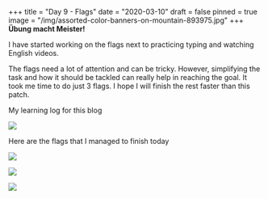 +++
title = "Day 9 - Flags"
date = "2020-03-10"
draft = false
pinned = true
image = "/img/assorted-color-banners-on-mountain-893975.jpg"
+++
**Übung macht Meister!**



I have started working on the flags next to practicing typing and watching English videos. 

The flags need a lot of attention and can be tricky. However, simplifying the task and how it should be tackled can really help in reaching the goal. It took me time to do just 3 flags. I hope I will finish the rest faster than this patch. 



My learning log for this blog

![](/img/day-9-learning-log.png)



Here are the flags that I managed to finish today

![](/img/screenshot-2020-03-10-at-23.54.31.png)

![](/img/screenshot-2020-03-10-at-23.55.06.png)

![](/img/screenshot-2020-03-10-at-23.55.44.png)